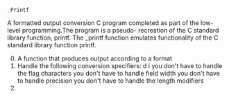 	_Printf
A formatted output conversion C program completed as part of the low-level
programming.The program is a pseudo- recreation of the C standard library
function, printf. The _printf function emulates functionality of the C
standard library function printf.

0. A function that produces output according to a format
1. Handle the following conversion specifiers:
	d
	i
	you don't have to handle the flag characters
	you don't have to handle field width
	you don't have to handle precision
	you don't have to handle the length modifiers
2. 
